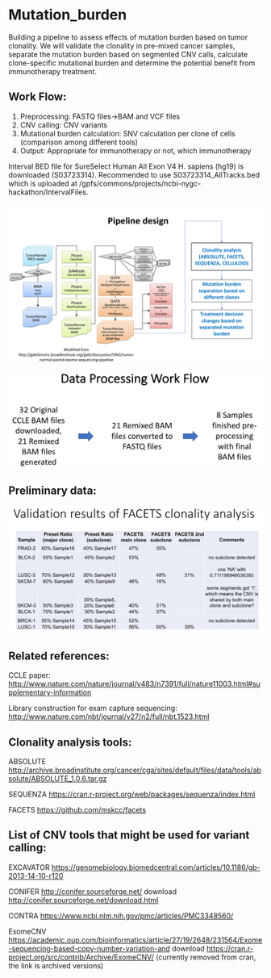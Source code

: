 # Mutation_burden
Building a pipeline to assess effects of mutation burden based on tumor clonality. We will validate the clonality in pre-mixed cancer samples, separate the mutation burden based on segmented CNV calls, calculate clone-specific mutational burden and determine the potential benefit from immunotherapy treatment.

## Work Flow: 
1) Preprocessing: FASTQ files->BAM and VCF files
2) CNV calling: CNV variants 
3) Mutational burden calculation: SNV calculation per clone of cells (comparison among different tools)
4) Output: Appropriate for immunotherapy or not, which immunotherapy

Interval BED file for SureSelect Human All Exon V4 H. sapiens (hg19) is downloaded (S03723314). Recommended to use S03723314_AllTracks.bed which is uploaded at /gpfs/commons/projects/ncbi-nygc-hackathon/IntervalFiles.

![alt text](Pipeline.png)

![alt text](WorkFlow.png)

## Preliminary data:
![alt text](Results.png)

## Related references:

CCLE paper:
http://www.nature.com/nature/journal/v483/n7391/full/nature11003.html#supplementary-information

Library construction for exam capture sequencing:
http://www.nature.com/nbt/journal/v27/n2/full/nbt.1523.html

## Clonality analysis tools:

ABSOLUTE
http://archive.broadinstitute.org/cancer/cga/sites/default/files/data/tools/absolute/ABSOLUTE_1.0.6.tar.gz

SEQUENZA
https://cran.r-project.org/web/packages/sequenza/index.html

FACETS
https://github.com/mskcc/facets

## List of CNV tools that might be used for variant calling:

EXCAVATOR
https://genomebiology.biomedcentral.com/articles/10.1186/gb-2013-14-10-r120

CONIFER
http://conifer.sourceforge.net/
download
http://conifer.sourceforge.net/download.html

CONTRA
https://www.ncbi.nlm.nih.gov/pmc/articles/PMC3348560/

ExomeCNV
https://academic.oup.com/bioinformatics/article/27/19/2648/231564/Exome-sequencing-based-copy-number-variation-and
download
https://cran.r-project.org/src/contrib/Archive/ExomeCNV/ (currently removed from cran, the link is archived versions)

